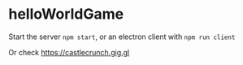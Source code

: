 # helloWorldGame
Start the server `npm start`, or an electron client with `npm run client`

Or check https://castlecrunch.gig.gl
